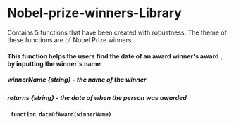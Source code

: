 # Nobel-prize-winners-Library
Contains 5 functions that have been created with robustness. The theme of these functions are of Nobel Prize winners.

#### This function helps the users find the date of an award winner's award , by inputting  the winner's name
##### winnerName {string} - the  name of the winner
##### returns {string} - the date of when the person was awarded
**` function dateOfAward(winnerName)`**
#
